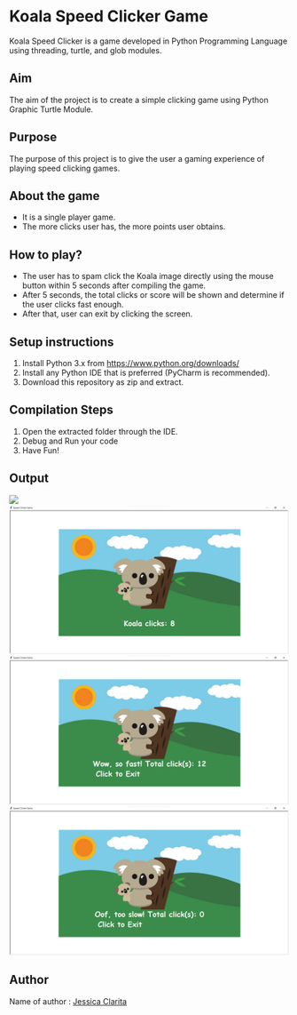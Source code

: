 # Koala Speed Clicker Game 
Koala Speed Clicker is a game developed in Python Programming Language using threading, turtle, and glob modules.

## Aim
The aim of the project is to create a simple clicking game using Python Graphic Turtle Module.

## Purpose
The purpose of this project is to give the user a gaming experience of playing speed clicking games. 

## About the game
* It is a single player game.
* The more clicks user has, the more points user obtains.

## How to play? 
* The user has to spam click the Koala image directly using the mouse button within 5 seconds after compiling the game.
* After 5 seconds, the total clicks or score will be shown and determine if the user clicks fast enough.
* After that, user can exit by clicking the screen.

## Setup instructions
1. Install Python 3.x from https://www.python.org/downloads/
2. Install any Python IDE that is preferred (PyCharm is recommended).
3. Download this repository as zip and extract.

## Compilation Steps
1. Open the extracted folder through the IDE.
2. Debug and Run your code
3. Have Fun!

## Output
![](Images/output1.png)
![](Images/output2.png)
![](Images/output3.png)
![](Images/output4.png)

## Author
Name of author : [Jessica Clarita](https://github.com/jessicaclarita)
